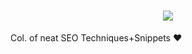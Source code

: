 <!-- # SEO Kitties -->


<h1 align="center">
  <img src="https://readme-typing-svg.herokuapp.com?size=32&duration=3500&lines=SEO+Snippets+%E2%9D%A4%EF%B8%8F%E2%9D%A4%EF%B8%8F%E2%9D%A4%EF%B8%8F">
</h1>


Col. of neat SEO Techniques+Snippets ❤️

